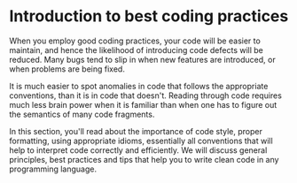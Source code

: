# Introduction to best coding practices

When you employ good coding practices, your code will be easier to maintain, and hence the likelihood of introducing code defects will be reduced. Many bugs tend to slip in when new features are introduced, or when problems are being fixed.

It is much easier to spot anomalies in code that follows the appropriate conventions, than it is in code that doesn't. Reading through code requires much less brain power when it is familiar than when one has to figure out the semantics of many code fragments.

In this section, you'll read about the importance of code style, proper formatting, using appropriate idioms, essentially all conventions that will help to interpret code correctly and efficiently. We will discuss general principles, best practices and tips that help you to write clean code in any programming language.
